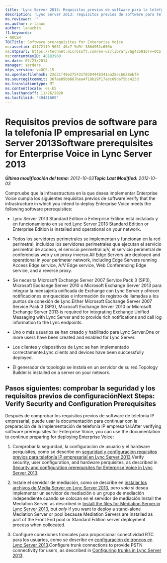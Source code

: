 ```yaml
---
title: 'Lync Server 2013: Requisitos previos de software para la telefonía IP'
description: 'Lync Server 2013: requisitos previos de software para telefonía IP empresarial.'
ms.reviewer: ''
ms.author: v-lanac
author: lanachin
f1.keywords:
- NOCSH
TOCTitle: Software prerequisites for Enterprise Voice
ms:assetid: 41172119-9631-46c7-9d9f-386d951c650b
ms:mtpsurl: https://technet.microsoft.com/en-us/library/Gg425916(v=OCS.15)
ms:contentKeyID: 48183960
ms.date: 07/23/2014
manager: serdars
mtps_version: v=OCS.15
ms.openlocfilehash: 23d21f40e275431f0384448341aa25ecb628ebf9
ms.sourcegitcommit: 36fee89bb887bea4f18b19f17a8c69daf5bc423d
ms.translationtype: MT
ms.contentlocale: es-ES
ms.lasthandoff: 11/26/2020
ms.locfileid: "49441609"
---
```

# <a name="software-prerequisites-for-enterprise-voice-in-lync-server-2013"></a><span data-ttu-id="095f8-103">Requisitos previos de software para la telefonía IP empresarial en Lync Server 2013</span><span class="sxs-lookup"><span data-stu-id="095f8-103">Software prerequisites for Enterprise Voice in Lync Server 2013</span></span>

<div data-xmlns="http://www.w3.org/1999/xhtml">

<div class="topic" data-xmlns="http://www.w3.org/1999/xhtml" data-msxsl="urn:schemas-microsoft-com:xslt" data-cs="https://msdn.microsoft.com/">

<div data-asp="https://msdn2.microsoft.com/asp">



</div>

<div id="mainSection">

<div id="mainBody"><span data-ttu-id="095f8-104">

<span> </span></span><span class="sxs-lookup"><span data-stu-id="095f8-104">

<span> </span></span></span>

<span data-ttu-id="095f8-105">_**Última modificación del tema:** 2012-10-03_</span><span class="sxs-lookup"><span data-stu-id="095f8-105">_**Topic Last Modified:** 2012-10-03_</span></span>

<span data-ttu-id="095f8-106">Compruebe que la infraestructura en la que desea implementar Enterprise Voice cumpla los siguientes requisitos previos de software:</span><span class="sxs-lookup"><span data-stu-id="095f8-106">Verify that the infrastructure in which you intend to deploy Enterprise Voice meets the following software prerequisites:</span></span>

  - <span data-ttu-id="095f8-107">Lync Server 2013 Standard Edition o Enterprise Edition está instalado y en funcionamiento en su red.</span><span class="sxs-lookup"><span data-stu-id="095f8-107">Lync Server 2013 Standard Edition or Enterprise Edition is installed and operational on your network.</span></span>

  - <span data-ttu-id="095f8-108">Todos los servidores perimetrales se implementan y funcionan en la red perimetral, incluidos los servidores perimetrales que ejecutan el servicio perimetral de acceso, el servicio perimetral a/V, el servicio perimetral de conferencias web y un proxy inverso.</span><span class="sxs-lookup"><span data-stu-id="095f8-108">All Edge Servers are deployed and operational in your perimeter network, including Edge Servers running Access Edge service, A/V Edge service, Web Conferencing Edge service, and a reverse proxy.</span></span>

  - <span data-ttu-id="095f8-109">Se necesita Microsoft Exchange Server 2007 Service Pack 3 (SP3), Microsoft Exchange Server 2010 o Microsoft Exchange Server 2013 para integrar la mensajería unificada de Exchange con Lync Server y ofrecer notificaciones enriquecidas e información de registro de llamadas a los puntos de conexión de Lync.</span><span class="sxs-lookup"><span data-stu-id="095f8-109">Either Microsoft Exchange Server 2007 Service Pack 3 (SP3), Microsoft Exchange Server 2010 or Microsoft Exchange Server 2013 is required for integrating Exchange Unified Messaging with Lync Server and to provide rich notifications and call log information to the Lync endpoints.</span></span>

  - <span data-ttu-id="095f8-110">Uno o más usuarios se han creado y habilitado para Lync Server.</span><span class="sxs-lookup"><span data-stu-id="095f8-110">One or more users have been created and enabled for Lync Server.</span></span>

  - <span data-ttu-id="095f8-111">Los clientes y dispositivos de Lync se han implementado correctamente.</span><span class="sxs-lookup"><span data-stu-id="095f8-111">Lync clients and devices have been successfully deployed.</span></span>

  - <span data-ttu-id="095f8-112">El generador de topología se instala en un servidor de su red.</span><span class="sxs-lookup"><span data-stu-id="095f8-112">Topology Builder is installed on a server on your network.</span></span>

<div>

## <a name="next-steps-verify-security-and-configuration-prerequisites"></a><span data-ttu-id="095f8-113">Pasos siguientes: comprobar la seguridad y los requisitos previos de configuración</span><span class="sxs-lookup"><span data-stu-id="095f8-113">Next Steps: Verify Security and Configuration Prerequisites</span></span>

<span data-ttu-id="095f8-114">Después de comprobar los requisitos previos de software de telefonía IP empresarial, puede usar la documentación para continuar con la preparación de la implementación de telefonía IP empresarial:</span><span class="sxs-lookup"><span data-stu-id="095f8-114">After verifying software prerequisites for Enterprise Voice, you can use the documentation to continue preparing for deploying Enterprise Voice:</span></span>

1.  <span data-ttu-id="095f8-115">Comprobar la seguridad, la configuración de usuario y el hardware perquisites, como se describe en [seguridad y configuración requisitos previos para telefonía IP empresarial en Lync Server 2013](lync-server-2013-security-and-configuration-prerequisites-for-enterprise-voice.md).</span><span class="sxs-lookup"><span data-stu-id="095f8-115">Verify security, user configuration, and hardware perquisites, as described in [Security and configuration prerequisites for Enterprise Voice in Lync Server 2013](lync-server-2013-security-and-configuration-prerequisites-for-enterprise-voice.md).</span></span>

2.  <span data-ttu-id="095f8-116">Instale el servidor de mediación, como se describe en [instalar los archivos de Media Server en Lync Server 2013](lync-server-2013-install-the-files-for-mediation-server.md), pero *solo* si desea implementar un servidor de mediación o un grupo de mediación independiente cuando se colocan en el servidor de mediación.</span><span class="sxs-lookup"><span data-stu-id="095f8-116">Install the Mediation Server, as described in [Install the files for Mediation Server in Lync Server 2013](lync-server-2013-install-the-files-for-mediation-server.md), but *only* if you want to deploy a stand-alone Mediation Server or pool because Mediation Servers are installed as part of the Front End pool or Standard Edition server deployment process when collocated.</span></span>

3.  <span data-ttu-id="095f8-117">Configure conexiones troncales para proporcionar conectividad RTC para los usuarios, como se describe en [configuración de troncos en Lync Server 2013](lync-server-2013-configuring-trunks.md).</span><span class="sxs-lookup"><span data-stu-id="095f8-117">Configure trunk connections to provide PSTN connectivity for users, as described in [Configuring trunks in Lync Server 2013](lync-server-2013-configuring-trunks.md).</span></span>

<span data-ttu-id="095f8-118"></div>

</div>

<span> </span>

</div>

</div>

</span><span class="sxs-lookup"><span data-stu-id="095f8-118"></div>

</div>

<span> </span>

</div>

</div>

</span></span></div>


